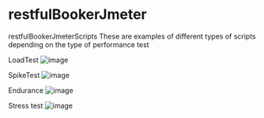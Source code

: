 # restfulBookerJmeter
restfulBookerJmeterScripts
These are examples of different types of scripts depending on the type of performance test

LoadTest
![image](https://github.com/anniab/restfulBookerJmeter/assets/73132236/cdc80170-90e1-46ce-9411-d2b4a2365077)

SpikeTest
![image](https://github.com/anniab/restfulBookerJmeter/assets/73132236/8d94cf49-5c6d-4877-9ffe-d18b8fafc9f9)

Endurance
![image](https://github.com/anniab/restfulBookerJmeter/assets/73132236/593e10f6-6331-4b40-957d-ba1903f28665)

Stress test
![image](https://github.com/anniab/restfulBookerJmeter/assets/73132236/3e94267f-3d7b-4c32-9024-4b87e4662efc)
